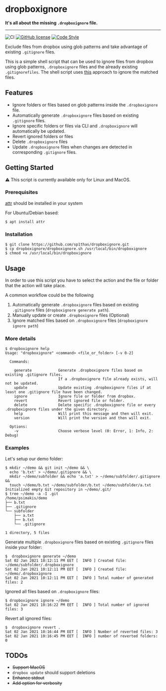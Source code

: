 # dropboxignore

**It's all about the missing `.dropboxignore` file.**

---

![CI](https://github.com/sp1thas/dropboxignore/workflows/CI/badge.svg) [![GitHub license](https://img.shields.io/github/license/sp1thas/dropboxignore)](https://github.com/sp1thas/dropboxignore/blob/master/LICENSE) [![Code Style](https://img.shields.io/badge/code%20style-google-%234285F4)](https://github.com/google/styleguide)

Exclude files from dropbox using glob patterns and take advantage of existing `.gitignore` files.

This is a simple shell script that can be used to ignore files from dropbox using glob patterns, `.dropboxignore` files and the already existing `.gitignorefiles`. The shell script uses [this](https://help.dropbox.com/files-folders/restore-delete/ignored-files) approach to ignore the matched files.

## Features

 - Ignore folders or files based on glob patterns inside the `.dropboxignore` file.
 - Automatically generate `.dropboxignore` files based on existing `.gitignore` files.
 - Ignore specific folders or files via CLI and `.dropboxignore` will automatically be updated.
 - Revert ignored folders or files
 - Delete `.dropboxignore` files
 - Update `.dropboxignore` files when changes are detected in corresponding `.gitignore` files.

## Getting Started

⚠️ This script is currently available only for Linux and MacOS.

### Prerequisites

[attr](https://man7.org/linux/man-pages/man1/attr.1.html) should be installed in your system

For Ubuntu/Debian based:
```shell
$ apt install attr
```

### Installation

```
$ git clone https://github.com/sp1thas/dropboxignore.git
$ cp dropboxignore/dropboxignore.sh /usr/local/bin/dropboxignore
$ chmod +x /usr/local/bin/dropboxignore
```

## Usage

In order to use this script you have to select the action and the file or folder that the action will take place.

A common workflow could be the following

 1. Automatically generate `.dropboxignore` files based on existing `.gitignore` files (`dropboxignore generate path`).
 2. Manually update or create `.dropboxignore` files (Optional)
 3. Ignore matched files based on `.dropboxignore` files (`dropboxignore ignore path`)

### More details

```shell
$ dropboxignore help
Usage: "dropboxignore" <command> <file_or_folder> [-v 0-2]

  Commands:

    generate            Generate .dropboxignore files based on existing .gitignore files.
                        If a .dropboxignore file already exists, will not be updated.
    update              Update existing .dropboxignore files if at least one .gitignore file have been changed.
    ignore              Ignore file or folder from dropbox.
    revert              Revert ignored file or folder.
    delete              Delete specific .dropboxignore file or every .dropboxignore files under the given directory.
    help                Will print this message and then will exit.
    version             Will print the version and then will exit.

  Options:
    -v                  Choose verbose level (0: Error, 1: Info, 2: Debug)

```

### Examples

Let's setup our demo folder:
```shell
$ mkdir ~/demo && git init ~/demo && \
  echo 'b.txt' > ~/demo/.gitignore && \
  mkdir ~/demo/subfolder && echo 'a.txt' > ~/demo/subfolder/.gitignore &&
  touch ~/demo/b.txt ~/demo/subfolder/b.txt ~/demo/subfolder/a.txt
Initialized empty Git repository in ~/demo/.git/
$ tree ~/demo -a -I .git
/home/psimakis/demo
├── b.txt
├── .gitignore
└── subfolder
    ├── a.txt
    ├── b.txt
    └── .gitignore

1 directory, 5 files
```

Generate multiple `.dropboxignore` files based on existing `.gitignore` files inside your folder:

```shell
$  dropboxignore generate ~/demo
Sat 02 Jan 2021 10:12:11 PM EET [  INFO ] Created file: ~/demo/subfolder/.dropboxignore
Sat 02 Jan 2021 10:12:11 PM EET [  INFO ] Created file: ~/demo/.dropboxignore
Sat 02 Jan 2021 10:12:11 PM EET [  INFO ] Total number of generated files: 2
```

Ignored all files based on `.dropboxignore` files:

```shell
$ dropboxignore ignore ~/demo
Sat 02 Jan 2021 10:16:22 PM EET [  INFO ] Total number of ignored files: 3
```

Revert all ignored files:

```shell
$  dropboxignore revert .
Sat 02 Jan 2021 10:16:44 PM EET [  INFO ] Number of reverted files: 3
Sat 02 Jan 2021 10:16:45 PM EET [  INFO ] number of reverted folders: 0
```


## TODOs

 - ~~Support MacOS~~
 - `dropbox update` should support deletions
 - ~~Enhance stdout~~
 - ~~Add option for verbosity~~
